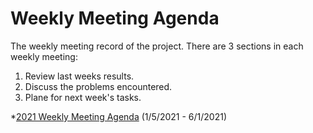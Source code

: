 # Weekly Meeting Agenda
The weekly meeting record of the project. 
There are 3 sections in each weekly meeting: 
1. Review last weeks results. 
2. Discuss the problems encountered.
3. Plane for next week's tasks.

*[2021 Weekly Meeting Agenda](https://github.com/camdeno/F16Capstone/blob/main/Meeting%20Agenda/Capstone%20Weekly%20Meeting%20Agenda.pdf) (1/5/2021 - 6/1/2021)
